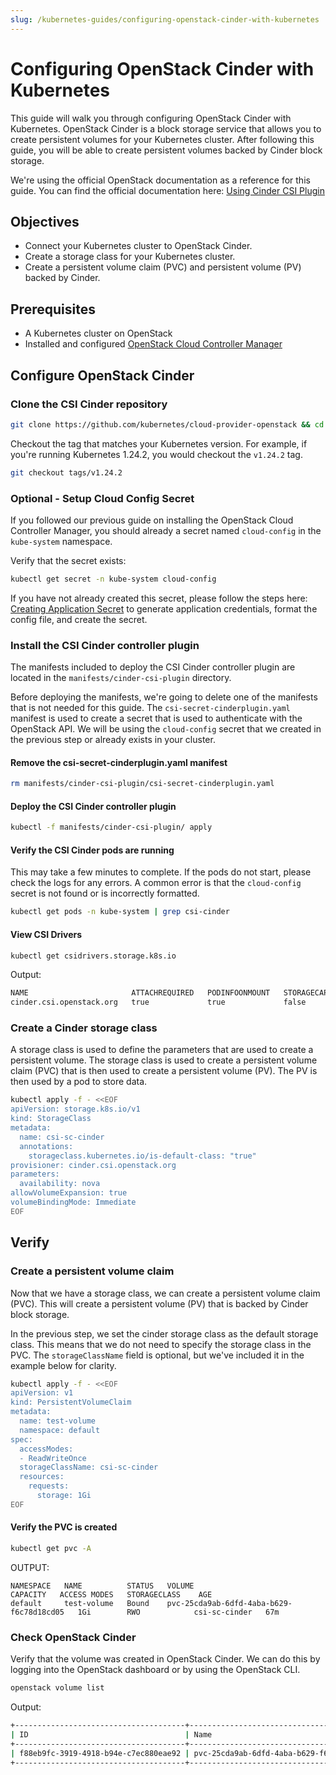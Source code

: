 ```yaml
---
slug: /kubernetes-guides/configuring-openstack-cinder-with-kubernetes
---
```


# Configuring OpenStack Cinder with Kubernetes

This guide will walk you through configuring OpenStack Cinder with Kubernetes.
OpenStack Cinder is a block storage service that allows you to create persistent
volumes for your Kubernetes cluster. After following this guide, you will be able
to create persistent volumes backed by Cinder block storage.

We're using the official OpenStack documentation as a reference for this guide.
You can find the official documentation here: [Using Cinder CSI Plugin](https://github.com/kubernetes/cloud-provider-openstack/blob/v1.24.2/docs/cinder-csi-plugin/using-cinder-csi-plugin.md)

## Objectives

- Connect your Kubernetes cluster to OpenStack Cinder.
- Create a storage class for your Kubernetes cluster.
- Create a persistent volume claim (PVC) and persistent volume (PV) backed by
  Cinder.

## Prerequisites

- A Kubernetes cluster on OpenStack
- Installed and configured [OpenStack Cloud Controller Manager](./openstack-cloud-controller-manager.md)

## Configure OpenStack Cinder

### Clone the CSI Cinder repository

```bash
git clone https://github.com/kubernetes/cloud-provider-openstack && cd cloud-provider-openstack
```

Checkout the tag that matches your Kubernetes version. For example, if you're
running Kubernetes 1.24.2, you would checkout the `v1.24.2` tag.

```bash
git checkout tags/v1.24.2
```

### Optional - Setup Cloud Config Secret

If you followed our previous guide on installing the OpenStack Cloud Controller
Manager, you should already a secret named `cloud-config` in the `kube-system`
namespace.

Verify that the secret exists:

```bash
kubectl get secret -n kube-system cloud-config
```

If you have not already created this secret, please follow the steps here:
[Creating Application Secret](./openstack-cloud-controller-manager.md#generate-application-credentials)
to generate application credentials, format the config file, and create the
secret.

### Install the CSI Cinder controller plugin

The manifests included to deploy the CSI Cinder controller plugin are located in
the `manifests/cinder-csi-plugin` directory.

Before deploying the manifests, we're going to delete one of the manifests that
is not needed for this guide. The `csi-secret-cinderplugin.yaml` manifest is
used to create a secret that is used to authenticate with the OpenStack API. We
will be using the `cloud-config` secret that we created in the previous step or
already exists in your cluster.

#### Remove the csi-secret-cinderplugin.yaml manifest

```bash
rm manifests/cinder-csi-plugin/csi-secret-cinderplugin.yaml
```

#### Deploy the CSI Cinder controller plugin

```bash
kubectl -f manifests/cinder-csi-plugin/ apply
```

#### Verify the CSI Cinder pods are running

This may take a few minutes to complete. If the pods do not start, please check
the logs for any errors. A common error is that the `cloud-config` secret is not
found or is incorrectly formatted.

```bash
kubectl get pods -n kube-system | grep csi-cinder
```

#### View CSI Drivers

```bash
kubectl get csidrivers.storage.k8s.io
```

Output:

```bash
NAME                       ATTACHREQUIRED   PODINFOONMOUNT   STORAGECAPACITY   TOKENREQUESTS   REQUIRESREPUBLISH   MODES                  AGE
cinder.csi.openstack.org   true             true             false             <unset>         false               Persistent,Ephemeral   19h
```

### Create a Cinder storage class

A storage class is used to define the parameters that are used to create a
persistent volume. The storage class is used to create a persistent volume claim
(PVC) that is then used to create a persistent volume (PV). The PV is then used
by a pod to store data.

```bash
kubectl apply -f - <<EOF
apiVersion: storage.k8s.io/v1
kind: StorageClass
metadata:
  name: csi-sc-cinder
  annotations:
    storageclass.kubernetes.io/is-default-class: "true"
provisioner: cinder.csi.openstack.org
parameters:
  availability: nova
allowVolumeExpansion: true
volumeBindingMode: Immediate
EOF
```

## Verify

### Create a persistent volume claim

Now that we have a storage class, we can create a persistent volume claim (PVC).
This will create a persistent volume (PV) that is backed by Cinder block storage.

In the previous step, we set the cinder storage class as the default storage
class. This means that we do not need to specify the storage class in the PVC. The
`storageClassName` field is optional, but we've included it in the example below
for clarity.

```bash
kubectl apply -f - <<EOF
apiVersion: v1
kind: PersistentVolumeClaim
metadata:
  name: test-volume
  namespace: default
spec:
  accessModes:
  - ReadWriteOnce
  storageClassName: csi-sc-cinder
  resources:
    requests:
      storage: 1Gi
EOF
```

#### Verify the PVC is created

```bash
kubectl get pvc -A
```

OUTPUT:

```text
NAMESPACE   NAME          STATUS   VOLUME                                     CAPACITY   ACCESS MODES   STORAGECLASS    AGE
default     test-volume   Bound    pvc-25cda9ab-6dfd-4aba-b629-f6c78d18cd05   1Gi        RWO            csi-sc-cinder   67m
```

### Check OpenStack Cinder

Verify that the volume was created in OpenStack Cinder. We can do this by
logging into the OpenStack dashboard or by using the OpenStack CLI.

```bash
openstack volume list
```

Output:

```bash
+--------------------------------------+------------------------------------------+-----------+------+-------------+
| ID                                   | Name                                     | Status    | Size | Attached to |
+--------------------------------------+------------------------------------------+-----------+------+-------------+
| f88eb9fc-3919-4918-b94e-c7ec880eae92 | pvc-25cda9ab-6dfd-4aba-b629-f6c78d18cd05 | available |    1 |             |
+--------------------------------------+------------------------------------------+-----------+------+-------------+

```
